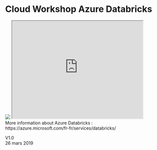 # Cloud Workshop Azure Databricks

<img src="https://www.youtube.com/watch?v=Lcwft9tmurg">

<iframe width="420" height="315"
src="https://www.youtube.com/watch?v=Lcwft9tmurg?autoplay=1">
</iframe>

<br>
More information about Azure Databricks : <br>
https://azure.microsoft.com/fr-fr/services/databricks/
<br>

V1.0
<br>
26 mars 2019
